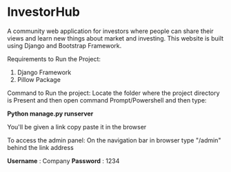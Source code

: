 # InvestorHub
A community web application for investors where people can share their views and learn new things about market and investing. This website is built using Django and Bootstrap Framework. 

Requirements to Run the Project:
1) Django Framework
2) Pillow Package

Command to Run the project:
Locate the folder where the project directory is Present and then open command Prompt/Powershell and then type:

 **Python manage.py runserver**
      
You'll be given a link copy paste it in the browser

To access the admin panel:
On the navigation bar in browser type "/admin" behind the link address

**Username** : Company 
**Password** : 1234

